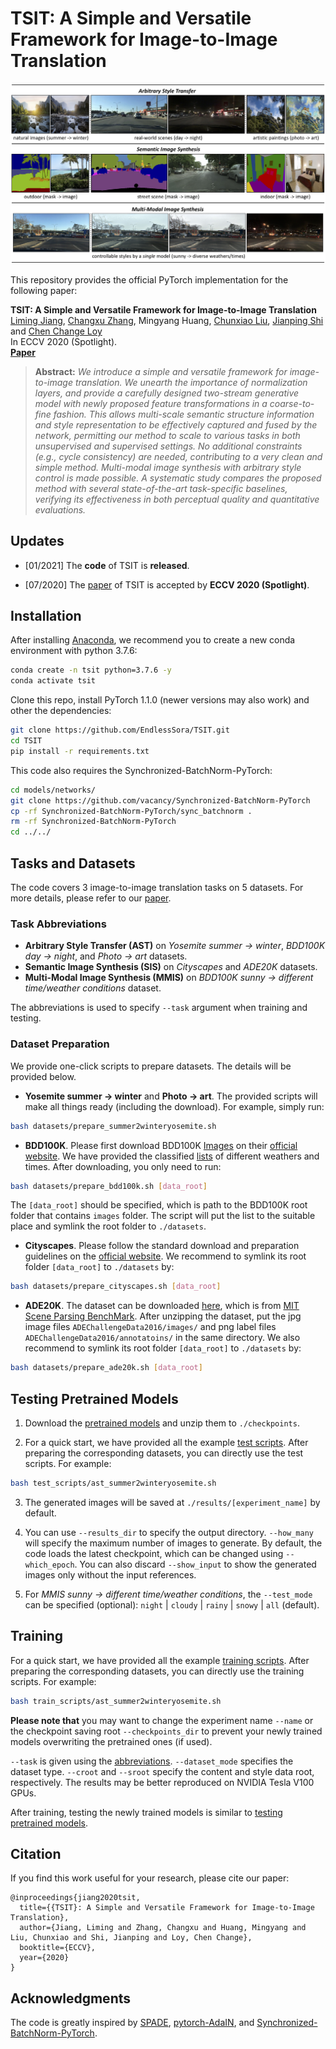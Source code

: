 # TSIT: A Simple and Versatile Framework for Image-to-Image Translation

![teaser](resources/teaser.jpg)

This repository provides the official PyTorch implementation for the following paper:

**TSIT: A Simple and Versatile Framework for Image-to-Image Translation**<br>
[Liming Jiang](https://liming-jiang.com/),  [Changxu Zhang](http://zhangcx.top/), Mingyang Huang, [Chunxiao Liu](https://scholar.google.com/citations?user=4m061tYAAAAJ&hl=en&oi=ao), [Jianping Shi](http://shijianping.me/) and [Chen Change Loy](http://personal.ie.cuhk.edu.hk/~ccloy/)<br>
In ECCV 2020 (Spotlight).<br>
[**Paper**](https://arxiv.org/abs/2007.12072)
> **Abstract:** *We introduce a simple and versatile framework for image-to-image translation. We unearth the importance of normalization layers, and provide a carefully designed two-stream generative model with newly proposed feature transformations in a coarse-to-fine fashion. This allows multi-scale semantic structure information and style representation to be effectively captured and fused by the network, permitting our method to scale to various tasks in both unsupervised and supervised settings. No additional constraints (e.g., cycle consistency) are needed, contributing to a very clean and simple method. Multi-modal image synthesis with arbitrary style control is made possible. A systematic study compares the proposed method with several state-of-the-art task-specific baselines, verifying its effectiveness in both perceptual quality and quantitative evaluations.*

## Updates

- [01/2021] The **code** of TSIT is **released**.

- [07/2020] The [paper](https://arxiv.org/abs/2007.12072) of TSIT is accepted by **ECCV 2020 (Spotlight)**.

## Installation

After installing [Anaconda](https://www.anaconda.com/), we recommend you to create a new conda environment with python 3.7.6:

```bash
conda create -n tsit python=3.7.6 -y
conda activate tsit
```

Clone this repo, install PyTorch 1.1.0 (newer versions may also work) and other the dependencies:

```bash
git clone https://github.com/EndlessSora/TSIT.git
cd TSIT
pip install -r requirements.txt
```

This code also requires the Synchronized-BatchNorm-PyTorch:

```bash
cd models/networks/
git clone https://github.com/vacancy/Synchronized-BatchNorm-PyTorch
cp -rf Synchronized-BatchNorm-PyTorch/sync_batchnorm .
rm -rf Synchronized-BatchNorm-PyTorch
cd ../../
```

## Tasks and Datasets

The code covers 3 image-to-image translation tasks on 5 datasets. For more details, please refer to our [paper](https://arxiv.org/abs/2007.12072).

### Task Abbreviations

* **Arbitrary Style Transfer (AST)** on *Yosemite summer → winter*, *BDD100K day → night*, and *Photo → art* datasets.
* **Semantic Image Synthesis (SIS)** on *Cityscapes* and *ADE20K* datasets.
* **Multi-Modal Image Synthesis (MMIS)** on *BDD100K sunny → different time/weather conditions* dataset.

The abbreviations is used to specify `--task` argument when training and testing.

### Dataset Preparation

We provide one-click scripts to prepare datasets. The details will be provided below.

* **Yosemite summer → winter** and **Photo → art**. The provided scripts will make all things ready (including the download). For example, simply run:

```bash
bash datasets/prepare_summer2winteryosemite.sh
```

* **BDD100K**. Please first download BDD100K [Images](https://doc.bdd100k.com/download.html#images) on their [official website](https://bdd-data.berkeley.edu/). We have provided the classified [lists](./datasets/bdd100k_lists) of different weathers and times. After downloading, you only need to run:

```bash
bash datasets/prepare_bdd100k.sh [data_root]
```

The `[data_root]` should be specified, which is path to the BDD100K root folder that contains `images` folder. The script will put the list to the suitable place and symlink the root folder to `./datasets`.

* **Cityscapes**. Please follow the standard download and preparation guidelines on the [official website](https://www.cityscapes-dataset.com/). We recommend to symlink its root folder `[data_root]` to `./datasets` by:

```bash
bash datasets/prepare_cityscapes.sh [data_root]
```

* **ADE20K**. The dataset can be downloaded [here](http://data.csail.mit.edu/places/ADEchallenge/ADEChallengeData2016.zip), which is from [MIT Scene Parsing BenchMark](http://sceneparsing.csail.mit.edu/). After unzipping the dataset, put the jpg image files `ADEChallengeData2016/images/` and png label files `ADEChallengeData2016/annotatoins/` in the same directory. We also recommend to symlink its root folder `[data_root]` to `./datasets` by:

```bash
bash datasets/prepare_ade20k.sh [data_root]
```

## Testing Pretrained Models

1. Download the [pretrained models](https://drive.google.com/file/d/1eyLqSOifR1-UGY8yg8DrW6q7GSHKxCof/view?usp=sharing) and unzip them to `./checkpoints`.

2. For a quick start, we have provided all the example [test scripts](./test_scripts). After preparing the corresponding datasets, you can directly use the test scripts. For example:

```bash
bash test_scripts/ast_summer2winteryosemite.sh
```

3. The generated images will be saved at `./results/[experiment_name]` by default.

4. You can use `--results_dir` to specify the output directory. `--how_many` will specify the maximum number of images to generate. By default, the code loads the latest checkpoint, which can be changed using `--which_epoch`. You can also discard `--show_input` to show the generated images only without the input references.

5. For *MMIS sunny → different time/weather conditions*, the `--test_mode` can be specified (optional): `night` | `cloudy` | `rainy` | `snowy` | `all` (default).

## Training

For a quick start, we have provided all the example [training scripts](./train_scripts). After preparing the corresponding datasets, you can directly use the training scripts. For example:

```bash
bash train_scripts/ast_summer2winteryosemite.sh
```

**Please note that** you may want to change the experiment name `--name` or the checkpoint saving root `--checkpoints_dir` to prevent your newly trained models overwriting the pretrained ones (if used).

`--task` is given using the [abbreviations](#task-abbreviations). `--dataset_mode` specifies the dataset type. `--croot` and `--sroot` specify the content and style data root, respectively. The results may be better reproduced on NVIDIA Tesla V100 GPUs.

After training, testing the newly trained models is similar to [testing pretrained models](#testing-pretrained-models).

## Citation

If you find this work useful for your research, please cite our paper:

```
@inproceedings{jiang2020tsit,
  title={{TSIT}: A Simple and Versatile Framework for Image-to-Image Translation},
  author={Jiang, Liming and Zhang, Changxu and Huang, Mingyang and Liu, Chunxiao and Shi, Jianping and Loy, Chen Change},
  booktitle={ECCV},
  year={2020}
}
```

## Acknowledgments

The code is greatly inspired by [SPADE](https://github.com/NVlabs/SPADE), [pytorch-AdaIN](https://github.com/naoto0804/pytorch-AdaIN), and [Synchronized-BatchNorm-PyTorch](https://github.com/vacancy/Synchronized-BatchNorm-PyTorch).
